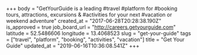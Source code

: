 +++
body = "GetYourGuide is a leading #travel #platform for #booking tours, attractions, excursions & #activities for your next #vacation or weekend adventure"
created_at = "2017-06-28T20:28:38.190Z"
is_approved = true
job_board_url = "http://careers.getyourguide.com"
latitude = 52.5486606
longitude = 13.4068523
slug = "get-your-guide"
tags = ["travel", "platform", "booking", "activities", "vacation"]
title = "Get Your Guide"
updated_at = "2019-06-16T10:36:08.541Z"
+++
